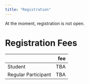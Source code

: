 ```yaml
---
title: "Registration"
---
```


At the moment, registration is not open.

# Registration Fees

|   | fee |
|---|----:|
| Student | TBA |
| Regular Participant | TBA |
